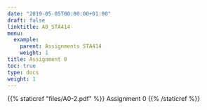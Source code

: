 ```yaml
---
date: "2019-05-05T00:00:00+01:00"
draft: false
linktitle: A0_STA414
menu:
  example:
    parent: Assignments STA414
    weight: 1
title: Assignment 0
toc: true
type: docs
weight: 1
---
```


{{% staticref "files/A0-2.pdf" %}} Assignment 0 {{% /staticref %}}